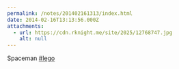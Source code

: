 ```yaml
---
permalink: /notes/201402161313/index.html
date: 2014-02-16T13:13:56.000Z
attachments:
  - url: https://cdn.rknight.me/site/2025/12768747.jpg
    alt: null
---
```


Spaceman <a href="https://pixelfed.social/discover/tags/lego?src=hash" title="#lego" class="u-url hashtag" rel="external nofollow noopener">#lego</a>
